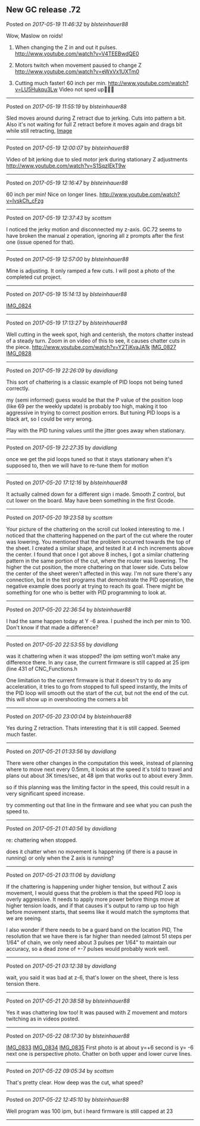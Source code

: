 ## New GC release .72
Posted on *2017-05-19 11:46:32* by *blsteinhauer88*

Wow, Maslow on roids! 
1. When changing the Z in and out it pulses. http://www.youtube.com/watch?v=V4TEEBwdQE0

2. Motors twitch when movement paused to change Z http://www.youtube.com/watch?v=eWxVx1UXTm0

3. Cutting much faster! 60 inch per min. http://www.youtube.com/watch?v=LU5Hukqu3Lw 
Video not sped up🙂👍🏻

---

Posted on *2017-05-19 11:55:19* by *blsteinhauer88*

Sled moves around during Z retract due to jerking. Cuts into pattern a bit. Also it's not waiting for full Z retract before it moves again and drags bit while still retracting,  [Image](//muut.com/u/maslowcnc/s3/:maslowcnc:Gfcg:image.jpg.jpg)

---

Posted on *2017-05-19 12:00:07* by *blsteinhauer88*

Video of bit jerking due to sled motor jerk during stationary Z adjustments http://www.youtube.com/watch?v=S1SqzIEkT9w

---

Posted on *2017-05-19 12:16:47* by *blsteinhauer88*

60 inch per min! Nice on longer lines. http://www.youtube.com/watch?v=IvskCh_cFzg

---

Posted on *2017-05-19 12:37:43* by *scottsm*

I noticed the jerky motion and disconnected my z-axis. GC.72 seems to have broken the manual z operation, ignoring all z prompts after the first one (issue opened for that).

---

Posted on *2017-05-19 12:57:00* by *blsteinhauer88*

Mine is adjusting. It only ramped a few cuts. I will post a photo of the completed cut project.

---

Posted on *2017-05-19 15:14:13* by *blsteinhauer88*

[IMG_0824](//muut.com/u/maslowcnc/s3/:maslowcnc:YDdk:img_0824.jpg.jpg)

---

Posted on *2017-05-19 17:13:27* by *blsteinhauer88*

Well cutting in the week spot, high and centerish, the motors chatter instead of a steady  turn. Zoom in on video of this to see, it causes chatter cuts in the piece. http://www.youtube.com/watch?v=Y2TjKvaJA1k
 [IMG_0827](//muut.com/u/maslowcnc/s3/:maslowcnc:2g9h:img_0827.jpg.jpg) [IMG_0828](//muut.com/u/maslowcnc/s3/:maslowcnc:bKfJ:img_0828.jpg.jpg)

---

Posted on *2017-05-19 22:26:09* by *davidlang*

This sort of chattering is a classic example of PID loops not being tuned correctly.

my (semi informed) guess would be that the P value of the position loop (like 69 per the weekly update) is probably too high, making it too aggressive in trying to correct position errors. But tuning PID loops is a black art, so I could be very wrong.

Play with the PID tuning values until the jitter goes away when stationary.

---

Posted on *2017-05-19 22:27:35* by *davidlang*

once we get the pid loops tuned so that it stays stationary when it's supposed to, then we will have to re-tune them for motion

---

Posted on *2017-05-20 17:12:16* by *blsteinhauer88*

It actually calmed down for a different sign i made.  Smooth Z control, but cut lower on the board.  May have been something in the first Gcode.

---

Posted on *2017-05-20 19:23:58* by *scottsm*

Your picture of the chattering on the scroll cut looked interesting to me. I noticed that the chattering happened on the part of the cut where the router was lowering. You mentioned that the problem occurred towards the top of the sheet. I created a similar shape, and tested it at 4 inch increments above the center. I found that once I got above 8 inches, I got a similar chattering pattern in the same portion of the cut, where the router was lowering. The higher the cut position, the more chattering on that lower side. Cuts below the center of the sheet weren't affected in this way. 
I'm not sure there's any connection, but in the test programs that demonstrate the PID operation, the negative example does poorly at trying to reach its goal. There might be something for one who is better with PID programming to look at.

---

Posted on *2017-05-20 22:36:54* by *blsteinhauer88*

I had the same happen today at Y -6 area. I pushed the inch per min to 100. Don't know if that made a difference?

---

Posted on *2017-05-20 22:53:55* by *davidlang*

was it chattering when it was stopped? the ipm setting won't make any difference there. In any case, the current firmware is still capped at 25 ipm (line 431 of CNC_Functions.h

One limitation to the current firmware is that it doesn't try to do any acceleration, it tries to go from stopped to full speed instantly, the lmits of the PID loop will smooth out the start of the cut, but not the end of the cut. this will show up in overshooting the corners a bit

---

Posted on *2017-05-20 23:00:04* by *blsteinhauer88*

Yes during Z retraction. Thats interesting that it is still capped. Seemed much faster.

---

Posted on *2017-05-21 01:33:56* by *davidlang*

There were other changes in the computation this week, instead of planning where to move next every 0.5mm, it looks at the speed it's told to travel and plans out about 3K times/sec, at 48 ipm that works out to about every 3mm.

so if this planning was the limiting factor in the speed, this could result in a very significant speed increase.

try commenting out that line in the firmware and see what you can push the speed to.

---

Posted on *2017-05-21 01:40:56* by *davidlang*

re: chattering when stopped.

does it chatter when no movement is happening (if there is a pause in running) or only when the Z axis is running?

---

Posted on *2017-05-21 03:11:06* by *davidlang*

If the chattering is happening under higher tension, but without Z axis movement, I would guess that the problem is that the speed PID loop is overly aggressive. It needs to apply more power before things move at higher tension loads, and if that causes it's output to ramp up too high before movement starts, that seems like it would match the symptoms that we are seeing.

I also wonder if there needs to be a guard band on the location PID, The resolution that we have there is far higher than needed (almost 51 steps per 1/64" of chain, we only need about 3 pulses per 1/64" to maintain our accuracy, so a dead zone of +-7 pulses would probably work well.

---

Posted on *2017-05-21 03:12:38* by *davidlang*

wait, you said it was bad at z-6, that's lower on the sheet, there is less tension there.

---

Posted on *2017-05-21 20:38:58* by *blsteinhauer88*

Yes it was chattering low too! It was paused with Z movement and motors twitching as in videos posted.

---

Posted on *2017-05-22 08:17:30* by *blsteinhauer88*

[IMG_0833](//muut.com/u/maslowcnc/s3/:maslowcnc:fWpo:img_0833.jpg.jpg) [IMG_0834](//muut.com/u/maslowcnc/s3/:maslowcnc:xKzO:img_0834.jpg.jpg) [IMG_0835](//muut.com/u/maslowcnc/s3/:maslowcnc:hwUK:img_0835.jpg.jpg)
First photo is at about y=+6 second is y= -6 next one is perspective photo. Chatter on both upper and lower curve lines.

---

Posted on *2017-05-22 09:05:34* by *scottsm*

That's pretty clear. How deep was the cut, what speed?

---

Posted on *2017-05-22 12:45:10* by *blsteinhauer88*

Well program was 100 ipm, but i heard firmware is still capped at 23

---

